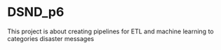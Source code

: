 # DSND_p6
This project is about creating pipelines for ETL and machine learning to categories disaster messages
